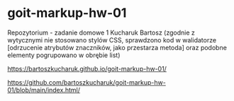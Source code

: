 # goit-markup-hw-01
 Repozytorium - zadanie domowe 1 Kucharuk Bartosz
 (zgodnie z wytycznymi nie stosowano stylów CSS, sprawdzono kod w walidatorze [odrzucenie atrybutów znaczników, jako przestarza metoda] oraz podobne elementy pogrupowano w obrębie list)
 
 https://bartoszkucharuk.github.io/goit-markup-hw-01/

 <a link href="https://github.com/bartoszkucharuk/goit-markup-hw-01/blob/main/index.html">https://github.com/bartoszkucharuk/goit-markup-hw-01/blob/main/index.html/</a>
